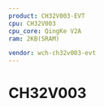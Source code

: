 ```yaml
---
product: CH32V003-EVT
cpu: CH32V003
cpu_core: QingKe V2A
ram: 2KB(SRAM)

vendor: wch-ch32v003-evt
---
```


# CH32V003

